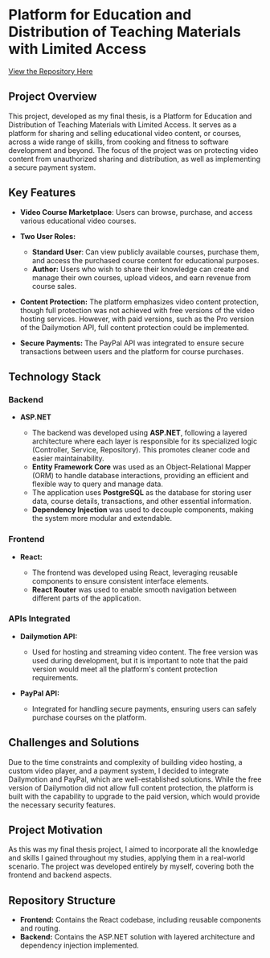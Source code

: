 # Platform for Education and Distribution of Teaching Materials with Limited Access

[View the Repository Here](https://github.com/orgs/Diplomski-rad/repositories)

## Project Overview

This project, developed as my final thesis, is a Platform for Education and Distribution of Teaching Materials with Limited Access. It serves as a platform for sharing and selling educational video content, or courses, across a wide range of skills, from cooking and fitness to software development and beyond. The focus of the project was on protecting video content from unauthorized sharing and distribution, as well as implementing a secure payment system.

## Key Features

- **Video Course Marketplace**: Users can browse, purchase, and access various educational video courses.

- **Two User Roles:**

  - **Standard User**: Can view publicly available courses, purchase them, and access the purchased course content for educational purposes.
  - **Author:** Users who wish to share their knowledge can create and manage their own courses, upload videos, and earn revenue from course sales.

- **Content Protection:** The platform emphasizes video content protection, though full protection was not achieved with free versions of the video hosting services. However, with paid versions, such as the Pro version of the Dailymotion API, full content protection could be implemented.

- **Secure Payments:** The PayPal API was integrated to ensure secure transactions between users and the platform for course purchases.

## Technology Stack

### Backend

- **ASP.NET**

  - The backend was developed using **ASP.NET**, following a layered architecture where each layer is responsible for its specialized logic (Controller, Service, Repository). This promotes cleaner code and easier maintainability.
  - **Entity Framework Core** was used as an Object-Relational Mapper (ORM) to handle database interactions, providing an efficient and flexible way to query and manage data.
  - The application uses **PostgreSQL** as the database for storing user data, course details, transactions, and other essential information.
  - **Dependency Injection** was used to decouple components, making the system more modular and extendable.

### Frontend

- **React:**

  - The frontend was developed using React, leveraging reusable components to ensure consistent interface elements.
  - **React Router** was used to enable smooth navigation between different parts of the application.

### APIs Integrated

- **Dailymotion API:**

  - Used for hosting and streaming video content. The free version was used during development, but it is important to note that the paid version would meet all the platform's content protection requirements.

- **PayPal API:**
  - Integrated for handling secure payments, ensuring users can safely purchase courses on the platform.

## Challenges and Solutions

Due to the time constraints and complexity of building video hosting, a custom video player, and a payment system, I decided to integrate Dailymotion and PayPal, which are well-established solutions. While the free version of Dailymotion did not allow full content protection, the platform is built with the capability to upgrade to the paid version, which would provide the necessary security features.

## Project Motivation

As this was my final thesis project, I aimed to incorporate all the knowledge and skills I gained throughout my studies, applying them in a real-world scenario. The project was developed entirely by myself, covering both the frontend and backend aspects.

## Repository Structure

- **Frontend:** Contains the React codebase, including reusable components and routing.
- **Backend:** Contains the ASP.NET solution with layered architecture and dependency injection implemented.
